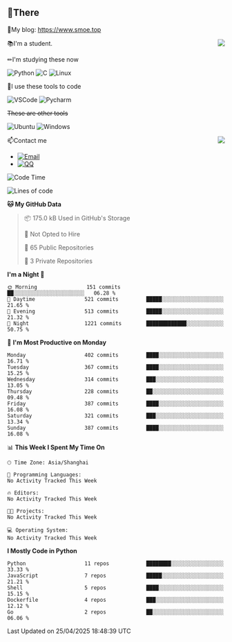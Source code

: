 
## 👏There

📰My blog: https://www.smoe.top

<img align="right" src="https://github-readme-stats.vercel.app/api/top-langs/?username=AkashiCoin"/>


📚I'm a student.

✏I'm studying these now

![Python](https://img.shields.io/badge/-Python-blue?style=flat-square&logo=Python&logoColor=fff)
![C](https://img.shields.io/badge/-C-585858?style=flat-square&logo=C&logoColor=fff)
![Linux](https://img.shields.io/badge/-Linux-black?style=flat-square&logo=Linux&logoColor=fff)

🔨I use these tools to code

![VSCode](https://img.shields.io/badge/-VSCode-blue?style=flat-square&logo=visualstudiocode&logoColor=fff)
![Pycharm](https://img.shields.io/badge/-Pycharm-green?style=flat-square&logo=pycharm&logoColor=fff)

 ~~These are other tools~~

![Ubuntu](https://img.shields.io/badge/-Ubuntu-orange?style=flat-square&logo=Ubuntu&logoColor=fff)
![Windows](https://img.shields.io/badge/-Windows-blue?style=flat-square&logo=Windows&logoColor=fff)

<img align="right" src="https://github-readme-stats.vercel.app/api?username=AkashiCoin" />


📫Contact me

* [![Email](https://img.shields.io/badge/Email-l1040186796@gmail.com-1?style=social&logoColor=fff)](mailto:l1040186796@gmail.com)
* [![QQ](https://img.shields.io/badge/QQ-1040186796-1?style=social&logoColor=fff)](tencent://AddContact/?fromId=45&fromSubId=1&subcmd=all&uin=1040186796&website=www.oicqzone.com)

<!--START_SECTION:waka-->
![Code Time](http://img.shields.io/badge/Code%20Time-1%2C388%20hrs%2045%20mins-blue)

![Lines of code](https://img.shields.io/badge/From%20Hello%20World%20I%27ve%20Written-732.7%20thousand%20lines%20of%20code-blue)

**🐱 My GitHub Data** 

> 📦 175.0 kB Used in GitHub's Storage 
 > 
> 🚫 Not Opted to Hire
 > 
> 📜 65 Public Repositories 
 > 
> 🔑 3 Private Repositories 
 > 
**I'm a Night 🦉** 

```text
🌞 Morning                151 commits         ██░░░░░░░░░░░░░░░░░░░░░░░   06.28 % 
🌆 Daytime                521 commits         █████░░░░░░░░░░░░░░░░░░░░   21.65 % 
🌃 Evening                513 commits         █████░░░░░░░░░░░░░░░░░░░░   21.32 % 
🌙 Night                  1221 commits        █████████████░░░░░░░░░░░░   50.75 % 
```
📅 **I'm Most Productive on Monday** 

```text
Monday                   402 commits         ████░░░░░░░░░░░░░░░░░░░░░   16.71 % 
Tuesday                  367 commits         ████░░░░░░░░░░░░░░░░░░░░░   15.25 % 
Wednesday                314 commits         ███░░░░░░░░░░░░░░░░░░░░░░   13.05 % 
Thursday                 228 commits         ██░░░░░░░░░░░░░░░░░░░░░░░   09.48 % 
Friday                   387 commits         ████░░░░░░░░░░░░░░░░░░░░░   16.08 % 
Saturday                 321 commits         ███░░░░░░░░░░░░░░░░░░░░░░   13.34 % 
Sunday                   387 commits         ████░░░░░░░░░░░░░░░░░░░░░   16.08 % 
```


📊 **This Week I Spent My Time On** 

```text
🕑︎ Time Zone: Asia/Shanghai

💬 Programming Languages: 
No Activity Tracked This Week

🔥 Editors: 
No Activity Tracked This Week

🐱‍💻 Projects: 
No Activity Tracked This Week

💻 Operating System: 
No Activity Tracked This Week
```

**I Mostly Code in Python** 

```text
Python                   11 repos            ████████░░░░░░░░░░░░░░░░░   33.33 % 
JavaScript               7 repos             █████░░░░░░░░░░░░░░░░░░░░   21.21 % 
Shell                    5 repos             ████░░░░░░░░░░░░░░░░░░░░░   15.15 % 
Dockerfile               4 repos             ███░░░░░░░░░░░░░░░░░░░░░░   12.12 % 
Go                       2 repos             ██░░░░░░░░░░░░░░░░░░░░░░░   06.06 % 
```




 Last Updated on 25/04/2025 18:48:39 UTC
<!--END_SECTION:waka-->
